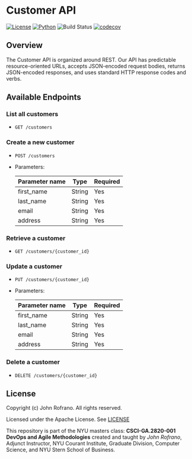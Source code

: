 # Customer API

[![License](https://img.shields.io/badge/License-Apache_2.0-blue.svg)](https://opensource.org/licenses/Apache-2.0)
[![Python](https://img.shields.io/badge/Language-Python-blue.svg)](https://python.org/)
![Build Status](https://github.com/CSCI-GA-2820-FA23-003/customers/actions/workflows/ci.yml/badge.svg)
[![codecov](https://codecov.io/gh/CSCI-GA-2820-FA23-003/customers/graph/badge.svg?token=7IZGAQOHX2)](https://codecov.io/gh/CSCI-GA-2820-FA23-003/customers)

## Overview

The Customer API is organized around REST. Our API has predictable resource-oriented URLs, accepts JSON-encoded request bodies, returns JSON-encoded responses, and uses standard HTTP response codes and verbs.

## Available Endpoints

### List all customers

* `GET /customers`

### Create a new customer

* `POST /customers`
* Parameters:
  
  | Parameter name | Type | Required |
  | ----------- | ----------- | --------- |
  | first_name | String | Yes |
  | last_name | String | Yes |
  | email | String | Yes |
  | address | String | Yes |

### Retrieve a customer

* `GET /customers/{customer_id}`

### Update a customer

* `PUT /customers/{customer_id}`
* Parameters:
  
  | Parameter name | Type | Required |
  | ----------- | ----------- | --------- |
  | first_name | String | Yes |
  | last_name | String | Yes |
  | email | String | Yes |
  | address | String | Yes |

### Delete a customer

* `DELETE /customers/{customer_id}`

## License

Copyright (c) John Rofrano. All rights reserved.

Licensed under the Apache License. See [LICENSE](LICENSE)

This repository is part of the NYU masters class: **CSCI-GA.2820-001 DevOps and Agile Methodologies** created and taught by *John Rofrano*, Adjunct Instructor, NYU Courant Institute, Graduate Division, Computer Science, and NYU Stern School of Business.
